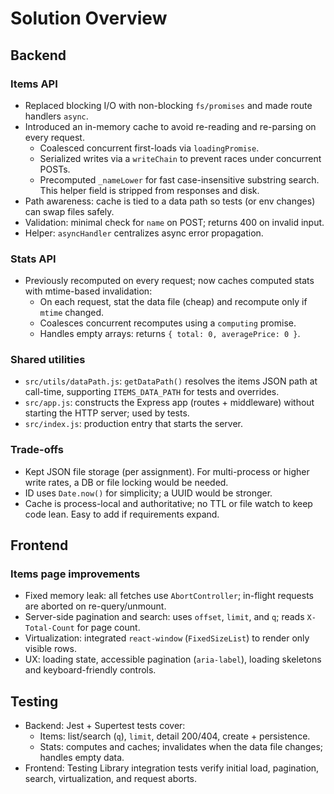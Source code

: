# Solution Overview

## Backend

### Items API
- Replaced blocking I/O with non-blocking `fs/promises` and made route handlers `async`.
- Introduced an in-memory cache to avoid re-reading and re-parsing on every request.
  - Coalesced concurrent first-loads via `loadingPromise`.
  - Serialized writes via a `writeChain` to prevent races under concurrent POSTs.
  - Precomputed `_nameLower` for fast case-insensitive substring search. This helper field is stripped from responses and disk.
- Path awareness: cache is tied to a data path so tests (or env changes) can swap files safely.
- Validation: minimal check for `name` on POST; returns 400 on invalid input.
- Helper: `asyncHandler` centralizes async error propagation.

### Stats API
- Previously recomputed on every request; now caches computed stats with mtime-based invalidation:
  - On each request, stat the data file (cheap) and recompute only if `mtime` changed.
  - Coalesces concurrent recomputes using a `computing` promise.
  - Handles empty arrays: returns `{ total: 0, averagePrice: 0 }`.

### Shared utilities
- `src/utils/dataPath.js`: `getDataPath()` resolves the items JSON path at call-time, supporting `ITEMS_DATA_PATH` for tests and overrides.
- `src/app.js`: constructs the Express app (routes + middleware) without starting the HTTP server; used by tests.
- `src/index.js`: production entry that starts the server.

### Trade-offs
- Kept JSON file storage (per assignment). For multi-process or higher write rates, a DB or file locking would be needed.
- ID uses `Date.now()` for simplicity; a UUID would be stronger.
- Cache is process-local and authoritative; no TTL or file watch to keep code lean. Easy to add if requirements expand.

## Frontend
### Items page improvements
- Fixed memory leak: all fetches use `AbortController`; in-flight requests are aborted on re-query/unmount.
- Server-side pagination and search: uses `offset`, `limit`, and `q`; reads `X-Total-Count` for page count.
- Virtualization: integrated `react-window` (`FixedSizeList`) to render only visible rows.
- UX: loading state, accessible pagination (`aria-label`), loading skeletons and keyboard-friendly controls.

## Testing
- Backend: Jest + Supertest tests cover:
  - Items: list/search (`q`), `limit`, detail 200/404, create + persistence.
  - Stats: computes and caches; invalidates when the data file changes; handles empty data.
- Frontend: Testing Library integration tests verify initial load, pagination, search, virtualization, and request aborts.


